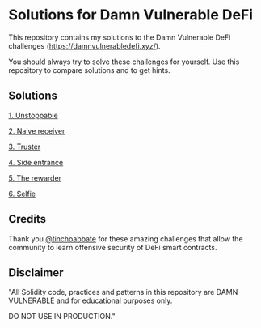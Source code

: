 # Solutions for Damn Vulnerable DeFi

This repository contains my solutions to the Damn Vulnerable DeFi challenges (https://damnvulnerabledefi.xyz/).

You should always try to solve these challenges for yourself. Use this repository to compare solutions and to get hints.

## Solutions

[1. Unstoppable](./unstoppable/)

[2. Naive receiver](./naive-receiver/)

[3. Truster](./truster/)

[4. Side entrance](./side-entrance/)

[5. The rewarder](./the-rewarder/)

[6. Selfie](./selfie/)

## Credits

Thank you [@tinchoabbate](https://github.com/tinchoabbate/) for these amazing challenges that allow the community to learn offensive security of DeFi smart contracts.

## Disclaimer

"All Solidity code, practices and patterns in this repository are DAMN VULNERABLE and for educational purposes only.

DO NOT USE IN PRODUCTION."
